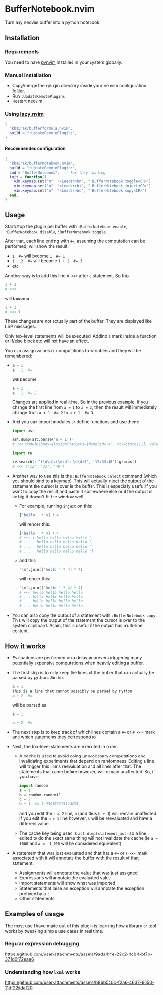 # BufferNotebook.nvim

Turn any neovim buffer into a python notebook.

## Installation

### Requirements

You need to have [pynvim](https://pynvim.readthedocs.io) installed in your
system globally.

### Manual installation

- Copy/merge the rplugin directory inside your neovim configuration folder.
- Run `:UpdateRemotePlugins`
- Restart neovim

### Using [lazy.nvim](https://lazy.folke.io)

```lua
{
  "kbairak/bufferformula.nvim",
  build = ":UpdateRemotePlugins",
}
```

#### Recommended configuration

```lua
{
  "kbairak/buffernotebook.nvim",
  build = ":UpdateRemotePlugins",
  cmd = "BufferNotebook",  -- For lazy loading
  init = function()
    vim.keymap.set("n", "<Leader>bn", ":BufferNotebook toggle<CR>")
    vim.keymap.set("n", "<Leader>bi", ":BufferNotebook inject<CR>")
    vim.keymap.set("n", "<Leader>bc", ":BufferNotebook copy<CR>")
  end,
}
```

## Usage

Start/stop the plugin per buffer with `:BufferNotebook enable`,
`:BufferNotebook disable`, `:BufferNotebook toggle`.

After that, each line ending with `#=`, assuming the computation can be
performed, will show the result.

- `1  #=` will become `1  #= 1`
- `1 + 2  #=` will become `1 + 2  #= 3`
- etc

Another way is to add this line `# <<<` after a statement. So this

```python
1 + 2
# <<<
```

will become

```python
1 + 2
# <<< 3
```

These changes are not actually part of the buffer. They are displayed like LSP
messages.

Only top-level statements will be executed. Adding a mark inside a function or
if/else block etc will not have an effect.

You can assign values or computations to variables and they will be remembered:

- ```python
  a = 1
  a + 1  #=
  ```

  will become

  ```python
  a = 1
  a + 1  #= 2
  ```

  Changes are applied in real-time. So in the previous example, if you change
  the first line from `a = 1` to `a = 2`, then the result will immediately
  change from `a + 1  #= 2` to `a + 1  #= 3`.

- And you can import modules or define functions and use them:
  
  ```python
  import ast
  
  ast.dump(ast.parse('a = 1'))
  # <<< Module(body=[Assign(targets=[Name(id='a', ctx=Store())], value=Constant(value=1))])
  ```

  ```python
  import re

  re.search(r'^(\d\d):(\d\d):(\d\d)$', '12:33:48').groups()
  # <<< ('12', '33', '48')
  ```

- Another way to use this is the `:BufferNotebook inject` command (which you
  should bind to a keymap). This will actually inject the output of the
  statement the cursor is over in the buffer. This is especially useful if you
  want to copy the result and paste it somewhere else or if the output is so
  big it doesn't fit the window well.

  - For example, running `inject` on this:

    ```python
    ['hello ' * 4] * 4
    ```

    will render this:

    ```python
    ['hello ' * 4] * 4
    # <<< ['hello hello hello hello ',
    # ...  'hello hello hello hello ',
    # ...  'hello hello hello hello ',
    # ...  'hello hello hello hello ']
    ```

  - and this:

    ```python
    "\n".join(['hello ' * 4] * 4)
    ```

    will render this:

    ```python
    "\n".join(['hello ' * 4] * 4)
    # <<< hello hello hello hello 
    # ... hello hello hello hello 
    # ... hello hello hello hello 
    # ... hello hello hello hello 
    ```

- You can also copy the output of a statement with `:BufferNotebook copy`. This
  will copy the output of the statement the cursor is over to the system
  clipboard. Again, this is useful if the output has multi-line content.

## How it works

- Evaluations are performed on a delay to prevent triggering many potentially
  expensive computations when heavily editing a buffer.

- The first step is to only keep the lines of the buffer that can actually be
  parsed by python. So this

  ```python
  a = 1 
  This is a line that cannot possibly be parsed by Python
  a + 2  #=
  ```

  will be parsed as

  ```python
  a = 1 
  
  a + 2  #=
  ```

- The next step is to keep track of which lines contain a `#=` or `# <<<` mark
  and which statements they correspond to

- Next, the top-level statements are executed in order.

  - A cache is used to avoid doing unnecessary computations and invalidating
    experiments that depend on randomness. Editing a line will trigger this
    line's reevaluation and all lines after that. The statements that came
    before however, will remain unaffected. So, if you have:

    ```python
    import random
    a = 1
    b = random.random()
    c = 2
    b + 1  #= 1.939389315114433
    ```

    and you edit the `c = 2` line, `b` (and thus `b + 1`) will remain
    unaffected. If you edit the `a = 1` line however, `b` will be reevaluated
    and have a different value.

  - The cache key being used is `ast.dump(statement_ast)` so a line edited to do
    the exact same thing will not invalidate the cache (ie `a = 1000` and
    `a =  1_000` will be considered equivalent)

- A statement that was just evaluated and that has a `#=` or `# <<<` mark
  associated with it will annotate the buffer with the result of that statement.

  - Assignments will annotate the value that was just assigned
  - Expressions will annotate the evaluated value
  - Import statements will show what was imported
  - Statements that raise an exception will annotate the exception prefixed by a
    `!`
  - Other statements

## Examples of usage

The most use I have made out of this plugin is learning how a library or tool
works by tweaking simple use cases in real time.

### Regular expression debugging

<https://github.com/user-attachments/assets/9ada4f4e-23c2-4cb4-bf7b-371d0f72eae6>

### Understanding how `lxml` works

<https://github.com/user-attachments/assets/b86b540c-f2a6-4637-9650-11df22ddaf20>
